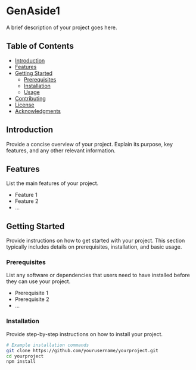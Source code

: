 # GenAside1

A brief description of your project goes here.

## Table of Contents

- [Introduction](#introduction)
- [Features](#features)
- [Getting Started](#getting-started)
    - [Prerequisites](#prerequisites)
    - [Installation](#installation)
    - [Usage](#usage)
- [Contributing](#contributing)
- [License](#license)
- [Acknowledgments](#acknowledgments)

## Introduction

Provide a concise overview of your project. Explain its purpose, key features, and any other relevant information.

## Features

List the main features of your project.

- Feature 1
- Feature 2
- ...

## Getting Started

Provide instructions on how to get started with your project. This section typically includes details on prerequisites, installation, and basic usage.

### Prerequisites

List any software or dependencies that users need to have installed before they can use your project.

- Prerequisite 1
- Prerequisite 2
- ...

### Installation

Provide step-by-step instructions on how to install your project.

```bash
# Example installation commands
git clone https://github.com/yourusername/yourproject.git
cd yourproject
npm install
